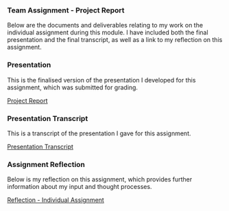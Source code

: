 ### Team Assignment - Project Report

Below are the documents and deliverables relating to my work on the individual assignment during this module.
I have included both the final presentation and the final transcript, as well as a link to my reflection on this assignment.


### Presentation

This is the finalised version of the presentation I developed for this assignment, which was submitted for grading.

[Project Report](/pdf/sepm_presentation.pdf)


### Presentation Transcript

This is a transcript of the presentation I gave for this assignment.

[Presentation Transcript](/pdf/presentation_transcript.pdf)


### Assignment Reflection

Below is my reflection on this assignment, which provides further information about my input and thought processes.

[Reflection - Individual Assignment](/pdf/individual_reflection.pdf)
